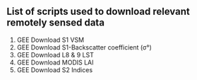 ## List of scripts used to download relevant remotely sensed data

1. GEE Download S1 VSM
2. GEE Download S1-Backscatter coefficient (σ°)
3. GEE Download L8 & 9 LST
4. GEE Download MODIS LAI
5. GEE Download S2 Indices
